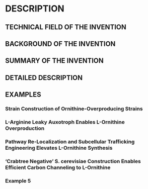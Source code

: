 # DESCRIPTION

## TECHNICAL FIELD OF THE INVENTION

## BACKGROUND OF THE INVENTION

## SUMMARY OF THE INVENTION

## DETAILED DESCRIPTION

## EXAMPLES

### Strain Construction of Ornithine-Overproducing Strains

### L-Arginine Leaky Auxotroph Enables L-Ornithine Overproduction

### Pathway Re-Localization and Subcellular Trafficking Engineering Elevates L-Ornithine Synthesis

### ‘Crabtree Negative’ S. cerevisiae Construction Enables Efficient Carbon Channeling to L-Ornithine

### Example 5

